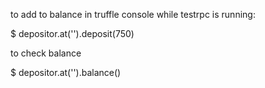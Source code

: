 to add to balance in truffle console while testrpc is running:

$ depositor.at('<eth address here>').deposit(750)

to check balance

$ depositor.at('<eth address here>').balance()
